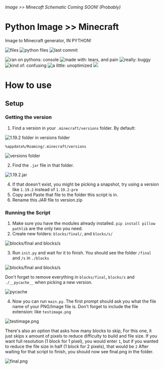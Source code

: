 
*Image >> Minecaft Schematic Coming SOON! (Probably)*
# Python Image >> Minecraft

Image to Minecraft generator, IN PYTHON!

![files](https://img.shields.io/github/directory-file-count/achoolucgust/python-image-to-minecraft) ![python files](https://img.shields.io/github/directory-file-count/achoolucgust/python-image-to-minecraft?extension=py&type=file&label=python%20files)  ![last commit](https://img.shields.io/github/last-commit/achoolucgust/python-image-to-minecraft) 

![ran on pythons: console](https://img.shields.io/badge/ran%20on%20python's-console-000000) ![made with: tears, and pain](https://img.shields.io/badge/made%20with-tears%2C%20and%20pain-orange) ![really: buggy](https://img.shields.io/badge/really-buggy-red) ![kind of: confusing](https://img.shields.io/badge/kind%20of-confusing-blue) ![a little: unoptimized](https://img.shields.io/badge/a%20little-unoptimized-blueviolet) ![](https://cdn.discordapp.com/attachments/971690756047765534/1054863197322088519/final.png?size=10)

# How to use
## Setup
### Getting the version
1. Find a version in your `.minecraft/versions` folder. By default:

![1.19.2 folder in versions folder](https://cdn.discordapp.com/attachments/971690756047765534/1054868577590726757/final.png)

`%appdata%/Roaming/.minecraft/versions` 

![versions folder](https://cdn.discordapp.com/attachments/971690756047765534/1054851567616000020/image.png)

2. Find the `.jar` file in that folder.

![1.19.2.jar](https://cdn.discordapp.com/attachments/971690756047765534/1054851566886199306/image.png)

4. If that doesn't exist, you might be picking a snapshot, try using a version like `1.19.2` instead of `1.19.2-pre`
5. Copy and Paste that file to the folder this script is in.
6. Rename this JAR file to version.zip
### Running the Script
1. Make sure you have the modules already installed. 
`pip install pillow pathlib` are the only two you need.
2. Create new folders: `blocks/final/`, and `blocks/s/`

![blocks/final and blocks/s](https://cdn.discordapp.com/attachments/971690756047765534/1054851685006184560/image.png)

3. Run `init.py` and wait for it to finish.
You should see the folder `/final` and `/s` in `./blocks`

![blocks/final and blocks/s](https://cdn.discordapp.com/attachments/971690756047765534/1054851685006184560/image.png)

Don't forget to remove everything in `blocks/final`, `blocks/s` and `./__pycache__` when picking a new version.

![pycache](https://cdn.discordapp.com/attachments/971690756047765534/1054853157366272081/image.png)

4. Now you can run `main.py`. The first prompt should ask you what the file name of your PNG/Image file is. Don't forget to include the file extension: like `testimage.png`

![testimage.png](https://cdn.discordapp.com/attachments/971690756047765534/1054851386879258685/testimage.png)

There's also an option that asks how many blocks to skip, For this one, it just skips x amount of pixels to reduce difficulty to build and file size. If you want full resolution (1 block for 1 pixel), you would enter `1`, but if you wanted to reduce the file size in half (1 block for 2 pixels), that would be `2`
After waiting for that script to finish, you should now see final.png in the folder.

![final.png](https://cdn.discordapp.com/attachments/971690756047765534/1054851102903898172/image.png)
